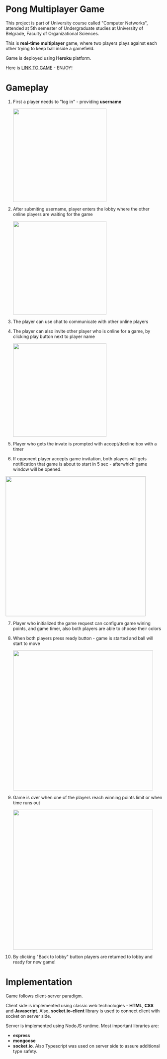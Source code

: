 # Pong Multiplayer Game
This project is part of University course called "Computer Networks", attended at 5th semester of Undergraduate studies at University of Belgrade, Faculty of Organizational Sciences.

This is **real-time multiplayer** game, where two players plays against each other trying to keep ball inside a gamefield.

Game is deployed using **Heroku** platform.

Here is [LINK TO GAME](https://pong-multiplayer-live.herokuapp.com/login.html) - ENJOY!



# Gameplay

1. First a player needs to "log in" - providing **username**
   
   <img src="https://user-images.githubusercontent.com/44339816/134213230-1e6e9e7b-09bc-4265-be50-bf07cd53d0df.png" width="300">
2. After submiting username, player enters the lobby where the other online players are waiting for the game
   
   <img src="https://user-images.githubusercontent.com/44339816/134214119-8c418348-4334-49e5-9d18-baad25b68c35.png" width="300">
3. The player can use chat to communicate with other online players
4. The player can also invite other player who is online for a game, by clicking play button next to player name
   
   <img src="https://user-images.githubusercontent.com/44339816/134214632-33826106-dc2a-4810-a9a1-357badee394e.png" width="300">
5. Player who gets the invate is prompted with accept/decline box with a timer
6. If opponent player accepts game invitation, both players will gets notification that game is about to start in 5 sec - afterwhich game window will be opened.
  <img src="https://user-images.githubusercontent.com/44339816/134214962-5dbf63d1-4279-4295-8f4f-4b1821c7c9aa.png" width="450">

7. Player who initialized the game request can configure game wining points, and game timer, also both players are able to choose their colors
8. When both players press ready button - game is started and ball will start to move
   
   <img src="https://user-images.githubusercontent.com/44339816/134215538-f4b9df48-19ed-4e92-ab8b-4270a4c368ba.png" width="450">

9.  Game is over when one of the players reach winning points limit or when time runs out
    
    <img src="https://user-images.githubusercontent.com/44339816/134215712-dba7edc4-c29c-44f5-8f7a-8832b3e8c744.png" width="450">
10. By clicking "Back to lobby" button players are returned to lobby and ready for new game!

# Implementation
Game follows client-server paradigm.

Client side is implemented using classic web technologies - **HTML**, **CSS** and **Javascript**. Also, **socket.io-client** library is used to connect client with socket on server side.

Server is implemented using NodeJS runtime. Most important libraries are: 
* **express** 
* **mongoose**
* **socket.io**.
Also Typescript was used on server side to assure additional type safety.

